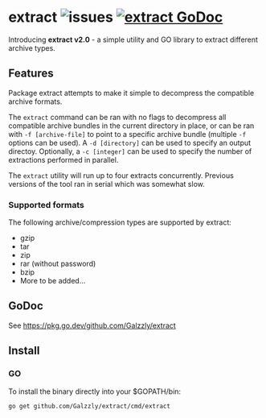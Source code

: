 # extract ![issues](https://img.shields.io/github/issues/Galzzly/extract?style=plastic) [![extract GoDoc](https://img.shields.io/badge/reference-godoc-blue.svg?logo=go&style=plastic)](https://pkg.go.dev/github.com/Galzzly/extract)

Introducing **extract v2.0** - a simple utility and GO library to extract different archive types. 

## Features

Package extract attempts to make it simple to decompress the compatible archive formats.

The `extract` command can be ran with no flags to decompress all compatible archive bundles in the current directory in place, or can be ran with `-f [archive-file]` to point to a specific archive bundle (multiple `-f` options can be used). A `-d [directory]` can be used to specify an output directoy. Optionally, a `-c [integer]` can be used to specify the number of extractions performed in parallel.

The `extract` utility will run up to four extracts concurrently. Previous versions of the tool ran in serial which was somewhat slow.

### Supported formats

The following archive/compression types are supported by extract:
- gzip
- tar
- zip
- rar (without password)
- bzip
- More to be added...

## GoDoc

See <https://pkg.go.dev/github.com/Galzzly/extract>

## Install

### GO

To install the binary directly into your \$GOPATH/bin:

```
go get github.com/Galzzly/extract/cmd/extract
```
